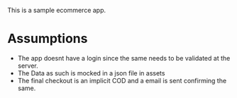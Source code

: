 This is a sample ecommerce app.
# Assumptions
- The app doesnt have a login since the same needs to be validated at the server.
- The Data as such is mocked in a json file in assets
- The final checkout is an implicit COD and a email is sent confirming the same.
